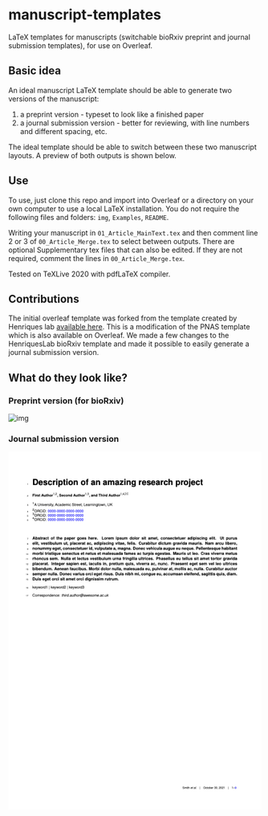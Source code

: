 # manuscript-templates
LaTeX templates for manuscripts (switchable bioRxiv preprint and journal submission templates), for use on Overleaf.

## Basic idea

An ideal manuscript LaTeX template should be able to generate two versions of the manuscript:

1. a preprint version - typeset to look like a finished paper
2. a journal submission version - better for reviewing, with line numbers and different spacing, etc.

The ideal template should be able to switch between these two manuscript layouts. A preview of both outputs is shown below.

## Use

To use, just clone this repo and import into Overleaf or a directory on your own computer to use a local LaTeX installation. You do not require the following files and folders: `img`, `Examples`, `README`.

Writing your manuscript in `01_Article_MainText.tex` and then comment line 2 or 3 of `00_Article_Merge.tex` to select between outputs. There are optional Supplementary tex files that can also be edited. If they are not required, comment the lines in `00_Article_Merge.tex`.

Tested on TeXLive 2020 with pdfLaTeX compiler.


## Contributions

The initial overleaf template was forked from the template created by Henriques lab [available here](https://www.overleaf.com/latex/templates/henriqueslab-biorxiv-template/nyprsybwffws). This is a modification of the PNAS template which is also available on Overleaf. We made a few changes to the HenriquesLab bioRxiv template and made it possible to easily generate a journal submission version.

## What do they look like?

### Preprint version (for bioRxiv)

![img](img/Example_bioRxi.png?raw=true "image")

### Journal submission version

![img](img/Example_submit.png?raw=true "image")

